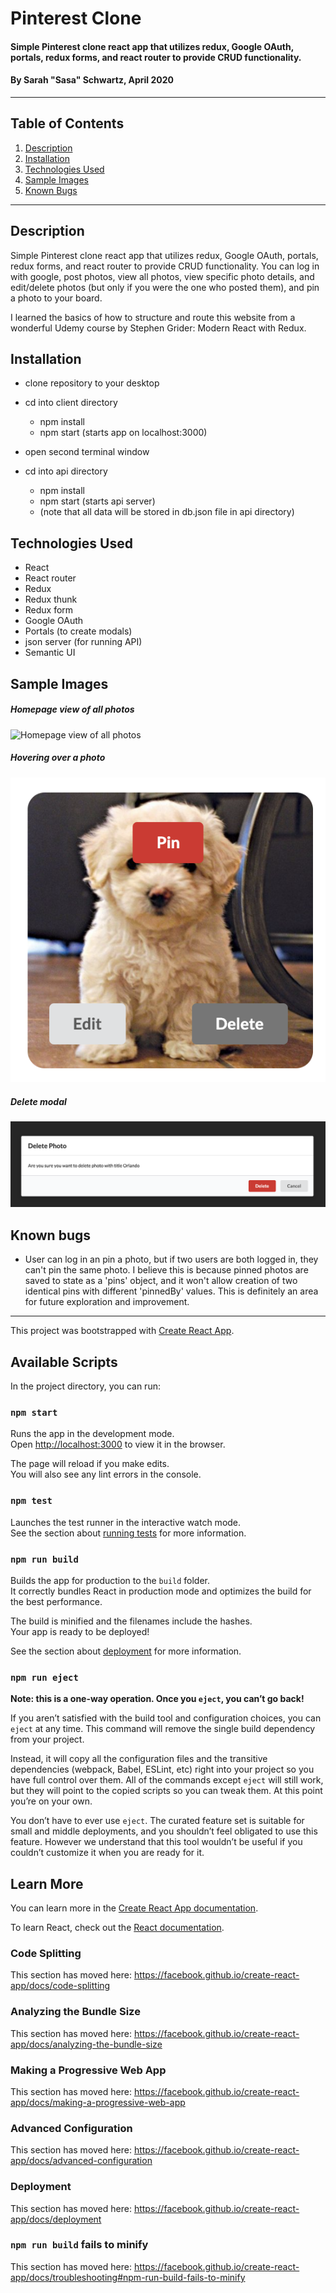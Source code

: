 # Pinterest Clone

#### Simple Pinterest clone react app that utilizes redux, Google OAuth, portals, redux forms, and react router to provide CRUD functionality.

#### By Sarah "Sasa" Schwartz, April 2020

---

## Table of Contents

1. [Description](#description)
2. [Installation](#installation)
3. [Technologies Used](#technologies-used)
4. [Sample Images](#sample-images)
5. [Known Bugs](#known-bugs)

---

## Description

Simple Pinterest clone react app that utilizes redux, Google OAuth, portals, redux forms, and react router to provide CRUD functionality. You can log in with google, post photos, view all photos, view specific photo details, and edit/delete photos (but only if you were the one who posted them), and pin a photo to your board.

I learned the basics of how to structure and route this website from a wonderful Udemy course by Stephen Grider: Modern React with Redux.

## Installation

- clone repository to your desktop
- cd into client directory

  - npm install
  - npm start (starts app on localhost:3000)

- open second terminal window
- cd into api directory

  - npm install
  - npm start (starts api server)
  - (note that all data will be stored in db.json file in api directory)

## Technologies Used

- React
- React router
- Redux
- Redux thunk
- Redux form
- Google OAuth
- Portals (to create modals)
- json server (for running API)
- Semantic UI

## Sample Images

##### Homepage view of all photos

![Homepage view of all photos](./img/homepage.png)

##### Hovering over a photo

![Hovering over a photo](./img/on-hover.png)

##### Delete modal

![Delete modal](./img/delete-modal.png)

## Known bugs

- User can log in an pin a photo, but if two users are both logged in, they can't pin the same photo. I believe this is because pinned photos are saved to state as a 'pins' object, and it won't allow creation of two identical pins with different 'pinnedBy' values. This is definitely an area for future exploration and improvement.

---

This project was bootstrapped with [Create React App](https://github.com/facebook/create-react-app).

## Available Scripts

In the project directory, you can run:

### `npm start`

Runs the app in the development mode.<br />
Open [http://localhost:3000](http://localhost:3000) to view it in the browser.

The page will reload if you make edits.<br />
You will also see any lint errors in the console.

### `npm test`

Launches the test runner in the interactive watch mode.<br />
See the section about [running tests](https://facebook.github.io/create-react-app/docs/running-tests) for more information.

### `npm run build`

Builds the app for production to the `build` folder.<br />
It correctly bundles React in production mode and optimizes the build for the best performance.

The build is minified and the filenames include the hashes.<br />
Your app is ready to be deployed!

See the section about [deployment](https://facebook.github.io/create-react-app/docs/deployment) for more information.

### `npm run eject`

**Note: this is a one-way operation. Once you `eject`, you can’t go back!**

If you aren’t satisfied with the build tool and configuration choices, you can `eject` at any time. This command will remove the single build dependency from your project.

Instead, it will copy all the configuration files and the transitive dependencies (webpack, Babel, ESLint, etc) right into your project so you have full control over them. All of the commands except `eject` will still work, but they will point to the copied scripts so you can tweak them. At this point you’re on your own.

You don’t have to ever use `eject`. The curated feature set is suitable for small and middle deployments, and you shouldn’t feel obligated to use this feature. However we understand that this tool wouldn’t be useful if you couldn’t customize it when you are ready for it.

## Learn More

You can learn more in the [Create React App documentation](https://facebook.github.io/create-react-app/docs/getting-started).

To learn React, check out the [React documentation](https://reactjs.org/).

### Code Splitting

This section has moved here: https://facebook.github.io/create-react-app/docs/code-splitting

### Analyzing the Bundle Size

This section has moved here: https://facebook.github.io/create-react-app/docs/analyzing-the-bundle-size

### Making a Progressive Web App

This section has moved here: https://facebook.github.io/create-react-app/docs/making-a-progressive-web-app

### Advanced Configuration

This section has moved here: https://facebook.github.io/create-react-app/docs/advanced-configuration

### Deployment

This section has moved here: https://facebook.github.io/create-react-app/docs/deployment

### `npm run build` fails to minify

This section has moved here: https://facebook.github.io/create-react-app/docs/troubleshooting#npm-run-build-fails-to-minify
